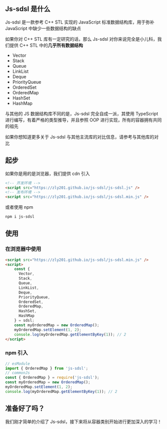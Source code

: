 ## Js-sdsl 是什么

Js-sdsl 是一款参考 C++ STL 实现的 JavaScript 标准数据结构库，用于弥补 JavaScript 中缺少一些数据结构的缺点

如果你对 C++ STL 库有一定研究的话，那么 Js-sdsl 对你来说完全是小儿科，我们提供 C++ STL 中的**几乎所有数据结构**

- Vector
- Stack
- Queue
- LinkList
- Deque
- PriorityQueue
- OrderedSet
- OrderedMap
- HashSet
- HashMap

与其他的 JS 数据结构库不同的是，Js-sdsl 完全自成一派，其使用 TypeScript 进行编写，有着严格的类型推导，并且参照 OOP 进行实现，所有的容器拥有共同的祖先

如果你想知道更多关于 Js-sdsl 与其他主流库的对比信息，请参考与其他库的对比

## 起步

如果你是用的是浏览器，我们提供 cdn 引入
```html
<!-- 开发环境 -->
<script src="https://zly201.github.io/js-sdsl/js-sdsl.js" />
<!-- 发布环境 -->
<script src="https://zly201.github.io/js-sdsl/js-sdsl.min.js" />
```

或者使用 npm

```bash
npm i js-sdsl
```

## 使用

### 在浏览器中使用

```html
<script src="https://zly201.github.io/js-sdsl/js-sdsl.min.js" />
<script>
    const { 
      Vector,
      Stack,
      Queue,
      LinkList,
      Deque,
      PriorityQueue,
      OrderedSet,
      OrderedMap,
      HashSet,
      HashMap
    } = sdsl;
    const myOrderedMap = new OrderedMap();
    myOrderedMap.setElement(1, 2);
    console.log(myOrderedMap.getElementByKey(1)); // 2
</script>
```

### npm 引入

```javascript
// esModule
import { OrderedMap } from 'js-sdsl';
// commonJs
const { OrderedMap } = require('js-sdsl');
const myOrderedMap = new OrderedMap();
myOrderedMap.setElement(1, 2);
console.log(myOrderedMap.getElementByKey(1)); // 2
```

## 准备好了吗？

我们刚才简单的介绍了 Js-sdsl，接下来将从容器类别开始进行更加深入的学习！
